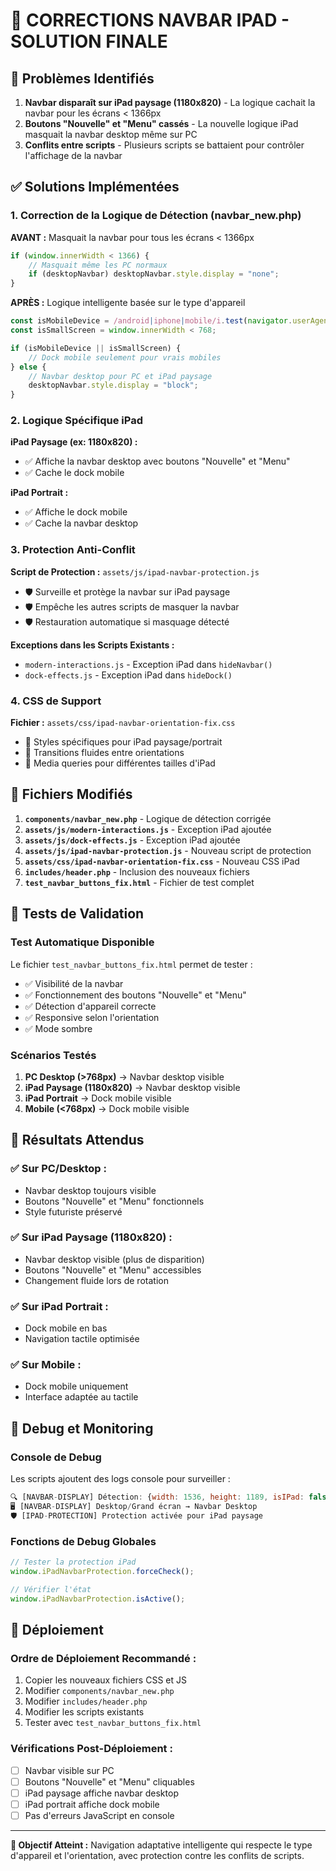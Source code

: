 # 🔧 CORRECTIONS NAVBAR IPAD - SOLUTION FINALE

## 🎯 Problèmes Identifiés

1. **Navbar disparaît sur iPad paysage (1180x820)** - La logique cachait la navbar pour les écrans < 1366px
2. **Boutons "Nouvelle" et "Menu" cassés** - La nouvelle logique iPad masquait la navbar desktop même sur PC
3. **Conflits entre scripts** - Plusieurs scripts se battaient pour contrôler l'affichage de la navbar

## ✅ Solutions Implémentées

### 1. Correction de la Logique de Détection (navbar_new.php)

**AVANT :** Masquait la navbar pour tous les écrans < 1366px
```javascript
if (window.innerWidth < 1366) {
    // Masquait même les PC normaux
    if (desktopNavbar) desktopNavbar.style.display = "none";
}
```

**APRÈS :** Logique intelligente basée sur le type d'appareil
```javascript
const isMobileDevice = /android|iphone|mobile/i.test(navigator.userAgent.toLowerCase());
const isSmallScreen = window.innerWidth < 768;

if (isMobileDevice || isSmallScreen) {
    // Dock mobile seulement pour vrais mobiles
} else {
    // Navbar desktop pour PC et iPad paysage
    desktopNavbar.style.display = "block";
}
```

### 2. Logique Spécifique iPad

**iPad Paysage (ex: 1180x820) :** 
- ✅ Affiche la navbar desktop avec boutons "Nouvelle" et "Menu"
- ✅ Cache le dock mobile

**iPad Portrait :**
- ✅ Affiche le dock mobile
- ✅ Cache la navbar desktop

### 3. Protection Anti-Conflit

**Script de Protection :** `assets/js/ipad-navbar-protection.js`
- 🛡️ Surveille et protège la navbar sur iPad paysage
- 🛡️ Empêche les autres scripts de masquer la navbar
- 🛡️ Restauration automatique si masquage détecté

**Exceptions dans les Scripts Existants :**
- `modern-interactions.js` - Exception iPad dans `hideNavbar()`
- `dock-effects.js` - Exception iPad dans `hideDock()`

### 4. CSS de Support

**Fichier :** `assets/css/ipad-navbar-orientation-fix.css`
- 🎨 Styles spécifiques pour iPad paysage/portrait
- 🎨 Transitions fluides entre orientations
- 🎨 Media queries pour différentes tailles d'iPad

## 📁 Fichiers Modifiés

1. **`components/navbar_new.php`** - Logique de détection corrigée
2. **`assets/js/modern-interactions.js`** - Exception iPad ajoutée
3. **`assets/js/dock-effects.js`** - Exception iPad ajoutée
4. **`assets/js/ipad-navbar-protection.js`** - Nouveau script de protection
5. **`assets/css/ipad-navbar-orientation-fix.css`** - Nouveau CSS iPad
6. **`includes/header.php`** - Inclusion des nouveaux fichiers
7. **`test_navbar_buttons_fix.html`** - Fichier de test complet

## 🧪 Tests de Validation

### Test Automatique Disponible
Le fichier `test_navbar_buttons_fix.html` permet de tester :
- ✅ Visibilité de la navbar
- ✅ Fonctionnement des boutons "Nouvelle" et "Menu"
- ✅ Détection d'appareil correcte
- ✅ Responsive selon l'orientation
- ✅ Mode sombre

### Scénarios Testés
1. **PC Desktop (>768px)** → Navbar desktop visible
2. **iPad Paysage (1180x820)** → Navbar desktop visible
3. **iPad Portrait** → Dock mobile visible
4. **Mobile (<768px)** → Dock mobile visible

## 🎯 Résultats Attendus

### ✅ Sur PC/Desktop :
- Navbar desktop toujours visible
- Boutons "Nouvelle" et "Menu" fonctionnels
- Style futuriste préservé

### ✅ Sur iPad Paysage (1180x820) :
- Navbar desktop visible (plus de disparition)
- Boutons "Nouvelle" et "Menu" accessibles
- Changement fluide lors de rotation

### ✅ Sur iPad Portrait :
- Dock mobile en bas
- Navigation tactile optimisée

### ✅ Sur Mobile :
- Dock mobile uniquement
- Interface adaptée au tactile

## 🔧 Debug et Monitoring

### Console de Debug
Les scripts ajoutent des logs console pour surveiller :
```javascript
🔍 [NAVBAR-DISPLAY] Détection: {width: 1536, height: 1189, isIPad: false}
🖥️ [NAVBAR-DISPLAY] Desktop/Grand écran → Navbar Desktop
🛡️ [IPAD-PROTECTION] Protection activée pour iPad paysage
```

### Fonctions de Debug Globales
```javascript
// Tester la protection iPad
window.iPadNavbarProtection.forceCheck();

// Vérifier l'état
window.iPadNavbarProtection.isActive();
```

## 🚀 Déploiement

### Ordre de Déploiement Recommandé :
1. Copier les nouveaux fichiers CSS et JS
2. Modifier `components/navbar_new.php`
3. Modifier `includes/header.php`
4. Modifier les scripts existants
5. Tester avec `test_navbar_buttons_fix.html`

### Vérifications Post-Déploiement :
- [ ] Navbar visible sur PC
- [ ] Boutons "Nouvelle" et "Menu" cliquables
- [ ] iPad paysage affiche navbar desktop
- [ ] iPad portrait affiche dock mobile
- [ ] Pas d'erreurs JavaScript en console

---

**🎯 Objectif Atteint :** Navigation adaptative intelligente qui respecte le type d'appareil et l'orientation, avec protection contre les conflits de scripts.
